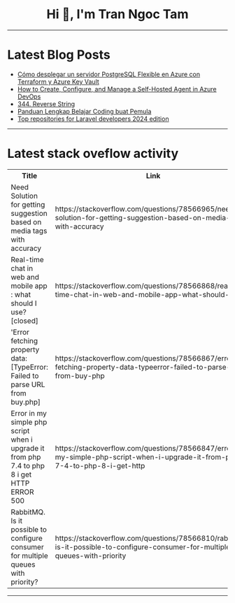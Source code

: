 <h1 align="center">Hi 👋, I'm Tran Ngoc Tam</h1>

---

# Latest Blog Posts 
<!-- BLOG-POST-LIST:START -->
- [Cómo desplegar un servidor PostgreSQL Flexible en Azure con Terraform y Azure Key Vault](https://dev.to/danieljsaldana/como-desplegar-un-servidor-postgresql-flexible-en-azure-con-terraform-y-azure-key-vault-2pkd)
- [How to Create, Configure, and Manage a Self-Hosted Agent in Azure DevOps](https://dev.to/aamirkhancr7/how-to-create-configure-and-manage-a-self-hosted-agent-in-azure-devops-2280)
- [344. Reverse String](https://dev.to/mdarifulhaque/344-reverse-string-43p9)
- [Panduan Lengkap Belajar Coding buat Pemula](https://dev.to/yogameleniawan/panduan-lengkap-belajar-coding-buat-pemula-k9p)
- [Top repositories for Laravel developers 2024 edition](https://dev.to/perisicnikola37/top-repositories-for-laravel-developers-2024-edition-34h9)
<!-- BLOG-POST-LIST:END -->

---

# Latest stack oveflow activity
<table>
  <tr><th>Title</th><th>Link</th></tr>
  <!-- STACKOVERFLOW:START --><tr><td>Need Solution for getting suggestion based on media tags with accuracy</td><td>https://stackoverflow.com/questions/78566965/need-solution-for-getting-suggestion-based-on-media-tags-with-accuracy</td></tr><tr><td>Real-time chat in web and mobile app : what should I use? [closed]</td><td>https://stackoverflow.com/questions/78566868/real-time-chat-in-web-and-mobile-app-what-should-i-use</td></tr><tr><td>&#39;Error fetching property data: [TypeError: Failed to parse URL from buy.php]</td><td>https://stackoverflow.com/questions/78566867/error-fetching-property-data-typeerror-failed-to-parse-url-from-buy-php</td></tr><tr><td>Error in my simple php script when i upgrade it from php 7.4 to php 8 i get HTTP ERROR 500</td><td>https://stackoverflow.com/questions/78566847/error-in-my-simple-php-script-when-i-upgrade-it-from-php-7-4-to-php-8-i-get-http</td></tr><tr><td>RabbitMQ. Is it possible to configure consumer for multiple queues with priority?</td><td>https://stackoverflow.com/questions/78566810/rabbitmq-is-it-possible-to-configure-consumer-for-multiple-queues-with-priority</td></tr><!-- STACKOVERFLOW:END -->
</table>

---


